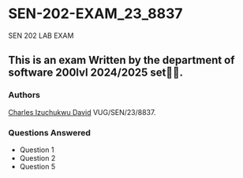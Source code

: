# SEN-202-EXAM_23_8837
SEN 202 LAB EXAM

## This is an exam Written by the department of software 200lvl 2024/2025 set🧑‍💻.

### Authors
[Charles Izuchukwu David](https://github.com/KingCelesto) VUG/SEN/23/8837.

### Questions Answered
- Question 1
- Question 2
- Question 5